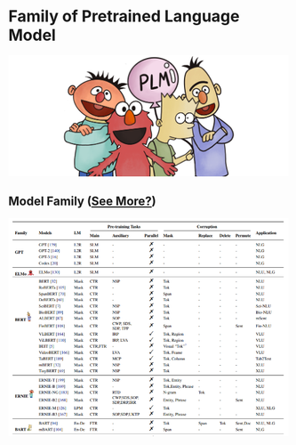 # Family of Pretrained Language Model



  <img src="../fig/bg.png" width="600" class="center">


## Model Family ([See More?](http://pretrain.nlpedia.ai/data/pdf/plm.pdf))

  <img src="../fig/plm.png" width="1000" class="center">
